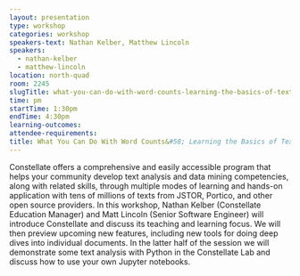 ```yaml
---
layout: presentation
type: workshop
categories: workshop
speakers-text: Nathan Kelber, Matthew Lincoln
speakers:
  - nathan-kelber
  - matthew-lincoln
location: north-quad
room: 2245
slugTitle: what-you-can-do-with-word-counts-learning-the-basics-of-text-analysis-with-constellate
time: pm
startTime: 1:30pm
endTime: 4:30pm
learning-outcomes:
attendee-requirements:
title: What You Can Do With Word Counts&#58; Learning the Basics of Text Analysis with Constellate
---
```

Constellate offers a comprehensive and easily accessible program that helps your community develop text analysis and data mining competencies, along with related skills, through multiple modes of learning and hands-on application with tens of millions of texts from JSTOR, Portico, and other open source providers. In this workshop, Nathan Kelber (Constellate Education Manager) and Matt Lincoln (Senior Software Engineer) will introduce Constellate and discuss its teaching and learning focus. We will then preview upcoming new features, including new tools for doing deep dives into individual documents. In the latter half of the session we will demonstrate some text analysis with Python in the Constellate Lab and discuss how to use your own Jupyter notebooks.
